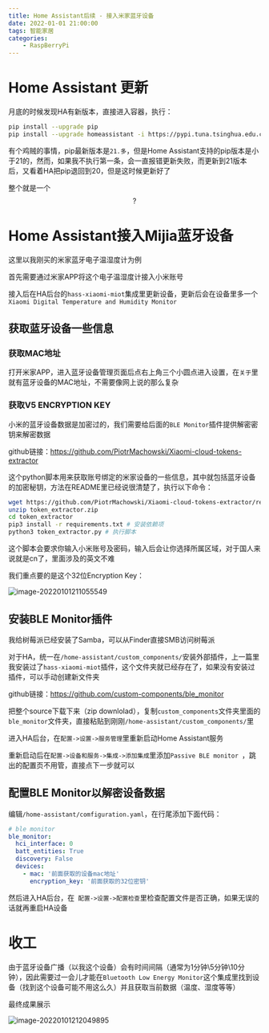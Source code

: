 ```yaml
---
title: Home Assistant后续 - 接入米家蓝牙设备
date: 2022-01-01 21:00:00
tags: 智能家居
categories:
	- RaspBerryPi
---
```


# Home Assistant 更新

月底的时候发现HA有新版本，直接进入容器，执行：

```bash
pip install --upgrade pip 
pip install --upgrade homeassistant -i https://pypi.tuna.tsinghua.edu.cn/simple #使用清华源
```

有个鸡贼的事情，pip最新版本是`21.多`，但是Home Assistant支持的pip版本是小于21的，然而，如果我不执行第一条，会一直报错更新失败，而更新到21版本后，又看着HA把pip退回到20，但是这时候更新好了

整个就是一个$$ ? $$ 

# Home Assistant接入Mijia蓝牙设备

这里以我刚买的米家蓝牙电子温湿度计为例

首先需要通过米家APP将这个电子温湿度计接入小米账号

接入后在HA后台的`hass-xiaomi-miot`集成里更新设备，更新后会在设备里多一个`Xiaomi Digital Temperature and Humidity Monitor`

## 获取蓝牙设备一些信息

### 获取MAC地址

打开米家APP，进入蓝牙设备管理页面后点右上角三个小圆点进入设置，在`关于`里就有蓝牙设备的MAC地址，不需要像网上说的那么复杂

### 获取V5 ENCRYPTION KEY

小米的蓝牙设备数据是加密过的，我们需要给后面的`BLE Monitor`插件提供解密密钥来解密数据

github链接：https://github.com/PiotrMachowski/Xiaomi-cloud-tokens-extractor

这个python脚本用来获取账号绑定的米家设备的一些信息，其中就包括蓝牙设备的加密秘钥，方法在README里已经说很清楚了，执行以下命令：

```bash
wget https://github.com/PiotrMachowski/Xiaomi-cloud-tokens-extractor/releases/latest/download/token_extractor.zip
unzip token_extractor.zip
cd token_extractor
pip3 install -r requirements.txt # 安装依赖项
python3 token_extractor.py # 执行脚本
```

这个脚本会要求你输入小米账号及密码，输入后会让你选择所属区域，对于国人来说就是cn了，里面涉及的英文不难

我们重点要的是这个32位Encryption Key：

![image-20220101211055549](https://files.ozline.icu/images/blog/HA/HA-07.png)

## 安装BLE Monitor插件

我给树莓派已经安装了Samba，可以从Finder直接SMB访问树莓派

对于HA，统一在`/home-assistant/custom_components/`安装外部插件，上一篇里我安装过了`hass-xiaomi-miot`插件，这个文件夹就已经存在了，如果没有安装过插件，可以手动创建新文件夹

github链接：https://github.com/custom-components/ble_monitor

把整个source下载下来（zip downlolad），复制`custom_components`文件夹里面的`ble_monitor`文件夹，直接粘贴到刚刚`/home-assistant/custom_components/`里

进入HA后台，在`配置->设置->服务管理`里重新启动Home Assistant服务

重新启动后在`配置->设备和服务->集成->添加集成`里添加`Passive BLE monitor `，跳出的配置页不用管，直接点下一步就可以

## 配置BLE Monitor以解密设备数据

编辑`/home-assistant/comfiguration.yaml`，在行尾添加下面代码：

```yaml
# ble monitor
ble_monitor:
  hci_interface: 0
  batt_entities: True
  discovery: False
  devices:
    - mac: '前面获取的设备mac地址'
      encryption_key: '前面获取的32位密钥'

```

然后进入HA后台，在` 配置->设置->配置检查`里检查配置文件是否正确，如果无误的话就再重启HA设备

# 收工

由于蓝牙设备广播（以我这个设备）会有时间间隔（通常为1分钟\5分钟\10分钟），因此需要过一会儿才能在`Bluetooth Low Energy Monitor`这个集成里找到设备（找到这个设备可能不用这么久）并且获取当前数据（温度、湿度等等）

最终成果展示

![image-20220101212049895](https://files.ozline.icu/images/blog/HA/HA-08.png)